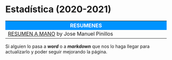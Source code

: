 # Estadística (2020-2021)



<table>  
	<tr style="background-color: rgb(0, 147, 255);">
    	<th width="60%" style="color:#FFFFFF">RESUMENES</th>
	</tr>   
    <tr>
		<td><a href="Resumenes/Estadística.pdf">RESUMEN A MANO</a> by Jose Manuel Pinillos</td>
</table>


Si alguien lo pasa a ***word*** o a ***markdown*** que nos lo haga llegar para actualizarlo y poder seguir mejorando la página.
